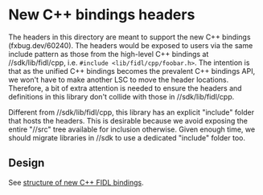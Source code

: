 # New C++ bindings headers

The headers in this directory are meant to support the new C++ bindings
(fxbug.dev/60240). The headers would be exposed to users via the same include
pattern as those from the high-level C++ bindings at //sdk/lib/fidl/cpp,
i.e. `#include <lib/fidl/cpp/foobar.h>`. The intention is that as the unified
C++ bindings becomes the prevalent C++ bindings API, we won't have to make
another LSC to move the header locations. Therefore, a bit of extra attention is
needed to ensure the headers and definitions in this library don't collide with
those in //sdk/lib/fidl/cpp.

Different from //sdk/lib/fidl/cpp, this library has an explicit "include" folder
that hosts the headers. This is desirable because we avoid exposing the entire
"//src" tree available for inclusion otherwise. Given enough time, we should
migrate libraries in //sdk to use a dedicated "include" folder too.

## Design

See [structure of new C++ FIDL bindings](docs/structure-of-unified-cpp-fidl-bindings.md).
